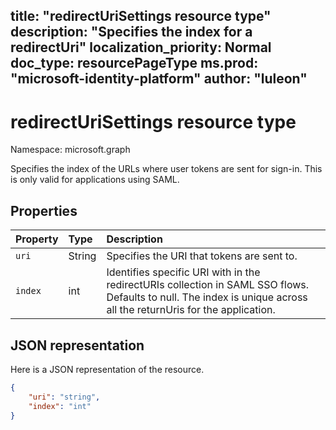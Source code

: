 title: "redirectUriSettings resource type"
description: "Specifies the index for a redirectUri"
localization_priority: Normal
doc_type: resourcePageType
ms.prod: "microsoft-identity-platform"
author: "luleon"
---

# redirectUriSettings resource type

Namespace: microsoft.graph

Specifies the index of the URLs where user tokens are sent for sign-in. This is only valid for applications using SAML.

## Properties

| Property | Type | Description |
|:---------|:-----|:------------|
| `uri` | String | Specifies the URI that tokens are sent to. |
|`index`|int|Identifies specific URI with in the redirectURIs collection in SAML SSO flows. Defaults to null. The index is unique across all the returnUris for the application.|


## JSON representation
Here is a JSON representation of the resource.

<!-- {
  "blockType": "resource",
  "optionalProperties": [
  ],
  "@odata.type": "microsoft.graph.redirectUriSettings"
}-->

```json
{                
    "uri": "string",
    "index": "int"
}
```


<!-- uuid: 8fcb5dbc-d5aa-4681-8e31-b001d5168d79
2015-10-25 14:57:30 UTC -->
<!--
{
  "type": "#page.annotation",
  "description": "redirectUriSettings resource",
  "keywords": "",
  "section": "documentation",
  "tocPath": "",
  "suppressions": []
}
-->